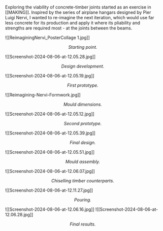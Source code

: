 Exploring the viability of concrete-timber joints started as an exercise in [[MAKING]]. Inspired by the series of airplane hangars designed by Pier Luigi Nervi, I wanted to re-imagine the next iteration, which would use far less concrete for its production and apply it where its pliability and strengths are required most - at the joints between the beams. 

![[ReimaginingNervi_PosterCollage 1.jpg]]
*<p align=center> Starting point. </p>* 

![[Screenshot-2024-08-06-at-12.05.28.jpg]]
*<p align=center> Design development. </p>* 

![[Screenshot-2024-08-06-at-12.05.19.jpg]]
*<p align=center> First prototype. </p>* 

![[Reimagining-Nervi-Formwork.jpg]]
*<p align=center> Mould dimensions. </p>* 

![[Screenshot-2024-08-06-at-12.05.12.jpg]]
*<p align=center> Second prototype. </p>* 

![[Screenshot-2024-08-06-at-12.05.39.jpg]]
*<p align=center> Final design. </p>* 

![[Screenshot-2024-08-06-at-12.05.51.jpg]]
*<p align=center> Mould assembly. </p>* 

![[Screenshot-2024-08-06-at-12.06.07.jpg]]
*<p align=center> Chiselling timber counterparts. </p>* 

![[Screenshot-2024-08-06-at-12.11.27.jpg]]
*<p align=center>Pouring. </p>* 
![[Screenshot-2024-08-06-at-12.06.16.jpg]]
![[Screenshot-2024-08-06-at-12.06.28.jpg]]
*<p align=center> Final results. </p>* 
